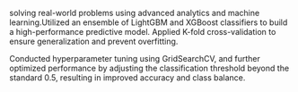 solving real-world problems using advanced analytics and machine learning.Utilized an ensemble of LightGBM and XGBoost classifiers to build a high-performance predictive model. Applied K-fold cross-validation to ensure generalization and prevent overfitting.

Conducted hyperparameter tuning using GridSearchCV, and further optimized performance by adjusting the classification threshold beyond the standard 0.5, resulting in improved accuracy and class balance. 
